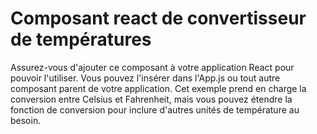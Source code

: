 # Composant react de convertisseur de températures

Assurez-vous d'ajouter ce composant à votre application React pour pouvoir l'utiliser. Vous pouvez l'insérer dans l'App.js ou tout autre composant parent de votre application.
Cet exemple prend en charge la conversion entre Celsius et Fahrenheit, mais vous pouvez étendre la fonction de conversion pour inclure d'autres unités de température au besoin.
